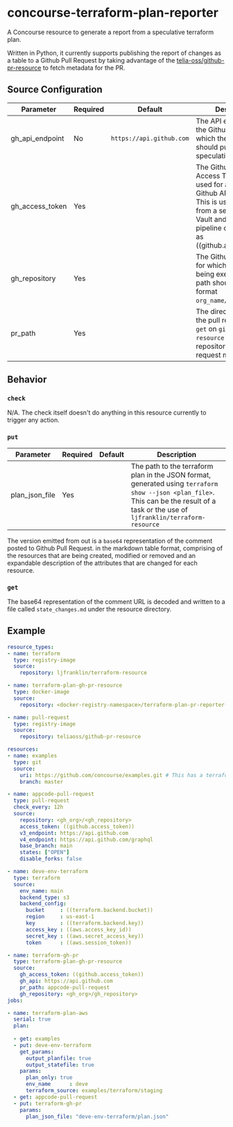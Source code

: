 # concourse-terraform-plan-reporter

A Concourse resource to generate a report from a speculative terraform plan.

Written in Python, it currently supports publishing the report of changes as a table to a Github Pull Request
by taking advantage of the [telia-oss/github-pr-resource](https://github.com/telia-oss/github-pr-resource)
to fetch metadata for the PR.

## Source Configuration

| Parameter | Required | Default | Description |
|-|-|-|-|
| gh_api_endpoint | No | `https://api.github.com` | The API endpoint for the Github instance to which the resource should publish the speculative plan report. |
| gh_access_token | Yes |  | The Github Personal Access Token to be used for accessing the Github API endpoint. This is usually fetched from a secret store like Vault and defined in the pipeline configuration as ((github.access_token)) |
| gh_repository | Yes | | The Github repository for which the pipeline is being executed. The path should be in the format `org_name/repo_name`. |
| pr_path | Yes | | The directory path to the pull request where `get` on `github-pr-resource` fetches the repository and the pull request metadata. |

## Behavior

### `check`

N/A. The check itself doesn't do anything in this resource currently to trigger
any action.

### `put`

| Parameter | Required | Default | Description |
|-|-|-|-|
| plan_json_file | Yes | | The path to the terraform plan in the JSON format, generated using `terraform show --json <plan_file>`. This can be the result of a task or the use of `ljfranklin/terraform-resource` |

The version emitted from out is a `base64` representation of the comment posted to Github Pull Request.
in the markdown table format, comprising of the resources that are being created, modified or removed and an expandable description of
the attributes that are changed for each resource.

### `get`

The base64 representation of the comment URL is decoded and written to a file called `state_changes.md`
under the resource directory.

## Example

```yml
resource_types:
- name: terraform
  type: registry-image
  source:
    repository: ljfranklin/terraform-resource

- name: terraform-plan-gh-pr-resource
  type: docker-image
  source:
    repository: <docker-registry-namespace>/terraform-plan-pr-reporter-resource # Registry URL and namespace where the resource image is pushed to. The image can be generated using the `Dockerfile`.

- name: pull-request
  type: registry-image
  source:
    repository: teliaoss/github-pr-resource

resources:
- name: examples
  type: git
  source:
    uri: https://github.com/concourse/examples.git # This has a terraform example
    branch: master

- name: appcode-pull-request
  type: pull-request
  check_every: 12h
  source:
    repository: <gh_org>/<gh_repository>
    access_token: ((github.access_token))
    v3_endpoint: https://api.github.com
    v4_endpoint: https://api.github.com/graphql
    base_branch: main
    states: ["OPEN"]
    disable_forks: false

- name: deve-env-terraform
  type: terraform
  source:
    env_name: main
    backend_type: s3
    backend_config:
      bucket     : ((terraform.backend.bucket))
      region     : us-east-1
      key        : ((terraform.backend.key))
      access_key : ((aws.access_key_id))
      secret_key : ((aws.secret_access_key))
      token      : ((aws.session_token))

- name: terraform-gh-pr
  type: terraform-plan-gh-pr-resource
  source:
    gh_access_token: ((github.access_token))
    gh_api: https://api.github.com
    pr_path: appcode-pull-request
    gh_repository: <gh_org>/gh_repository>
jobs:

- name: terraform-plan-aws
  serial: true
  plan:
  
  - get: examples
  - put: deve-env-terraform
    get_params:
      output_planfile: true
      output_statefile: true
    params:
      plan_only: true
      env_name      : deve
      terraform_source: examples/terraform/staging
  - get: appcode-pull-request
  - put: terraform-gh-pr
    params:
      plan_json_file: "deve-env-terraform/plan.json"
```